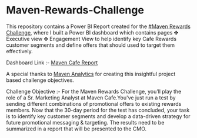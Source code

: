 # Maven-Rewards-Challenge
This repository contains a Power BI Report created for the [#Maven Rewards Challenge](https://mavenanalytics.io/challenges/maven-rewards-challenge/404c6060-60eb-400f-9bce-c3b9f97e9d5a), where I built a Power BI dashboard which contains pages ✤ Executive view ✤ Engagement View to help identify key Cafe Rewards customer segments and define offers that should used to target them effectively.

Dashboard Link :- [Maven Cafe Report](https://app.powerbi.com/view?r=eyJrIjoiMWQ3NGIzZmItZjFjOS00ZThkLWIzNGUtOWIwYjA1OWQ5ODI3IiwidCI6IjM0YmQ4YmVkLTJhYzEtNDFhZS05ZjA4LTRlMGEzZjExNzA2YyJ9)

A special thanks to [Maven Analytics](https://www.linkedin.com/company/maven-analytics/posts/?feedView=all) for creating this insightful project based challenge objectives.

Challenge Objective :-
For the Maven Rewards Challenge, you’ll play the role of a Sr. Marketing Analyst at Maven Cafe.You've just run a test by sending different combinations of promotional offers to existing rewards members. Now that the 30-day period for the test has concluded, your task is to identify key customer segments and develop a data-driven strategy for future promotional messaging & targeting.
The results need to be summarized in a report that will be presented to the CMO.
